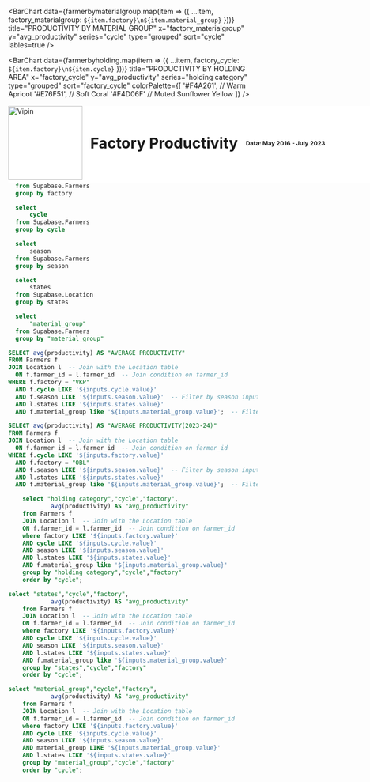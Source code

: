 <div style="position: relative">
<div style="display: flex; align-items: center; gap: 16px; position:fixed;top:0;width:100%;margin-top:6.6vh;z-index:1000;background:white;padding-bottom:0.35rem">
  <img 
    src="https://globalgreengroup.com/wp-content/uploads/2015/07/logo.png" 
    alt="Vipin" 
    style="width: 150px; height: auto;">
  <h1 style="font-weight: bold; font-size: 30px; margin: 0;">Factory Productivity</h1>
  <h2 style="font-size: 12px; margin: 0">Data: May 2016 - July 2023</h2>
</div>
</div>


<center>

<Dropdown data={cycle} name=cycle value=cycle title="Date">
    <DropdownOption value="%" valueLabel="All"/>
</Dropdown>

<Dropdown data={states} name=states value=states title="States">
    <DropdownOption value="%" valueLabel="All"/>
</Dropdown>

<Dropdown data={factory} name=factory value=factory title="Factory">
    <DropdownOption value="%" valueLabel="All"/>
</Dropdown>

<Dropdown data={season} name=season value=season title="Season">
    <DropdownOption value="%" valueLabel="All"/>
</Dropdown>

<Dropdown data={material_group} name=material_group value=material_group title="Material Group">
    <DropdownOption value="%" valueLabel="All"/>
</Dropdown>

</center>


<center>



</center>


<BarChart 
    data={farmerbymaterialgroup.map(item => ({
        ...item,
        factory_materialgroup: `${item.factory}\n${item.material_group}`
    }))}
    title="PRODUCTIVITY BY MATERIAL GROUP"
    x="factory_materialgroup"
    y="avg_productivity"
    series="cycle"
    type="grouped"
    sort="cycle"
    lables=true
/>

<BarChart 
    data={farmerbyholding.map(item => ({
        ...item,
        factory_cycle: `${item.factory}\n${item.cycle}`
    }))}
    title="PRODUCTIVITY BY HOLDING AREA"
    x="factory_cycle"
    y="avg_productivity"
    series="holding category"
    type="grouped"
    sort="factory_cycle"
    colorPalette={[
        '#F4A261', // Warm Apricot
        '#E76F51', // Soft Coral
        '#F4D06F'  // Muted Sunflower Yellow
    ]}
/>

<BarChart 
    data={farmerbystates.map(item => ({
        ...item,
        factory_states: `${item.factory}\n${item.states}`
    }))}
    title="PRODUCTIVITY BY STATE"
    x=factory_states
    y=avg_productivity
    series="cycle"
    type=grouped
    sort="cycle"
    colorPalette={[
        '#ffa600',
        '#58508d',
        '#ff6361',
        '#bc5090',
        ]}
/>


**<span style="font-size: smaller;">Note:</span>** <span style="font-size: smaller;">Farmers with sowing areas less than *0.61 acre* are **Small**, between *0.61 and 0.95 acre* are **Medium**, and larger than *0.95 acre* are **Large**.</span>


```sql factory
  select
      factory
  from Supabase.Farmers
  group by factory
```
```sql cycle
  select
      cycle
  from Supabase.Farmers
  group by cycle
```
```sql season
  select
      season
  from Supabase.Farmers
  group by season
```
```sql states
  select
      states
  from Supabase.Location
  group by states
```
```sql material_group
  select
      "material_group"
  from Supabase.Farmers
  group by "material_group"
```

```sql KPI1
SELECT avg(productivity) AS "AVERAGE PRODUCTIVITY" 
FROM Farmers f
JOIN Location l  -- Join with the Location table
  ON f.farmer_id = l.farmer_id  -- Join condition on farmer_id
WHERE f.factory = "VKP" 
  AND f.cycle LIKE '${inputs.cycle.value}'  
  AND f.season LIKE '${inputs.season.value}'  -- Filter by season input
  AND l.states LIKE '${inputs.states.value}'
  AND f.material_group like '${inputs.material_group.value}';  -- Filter by state input
```
```sql KPI2
SELECT avg(productivity) AS "AVERAGE PRODUCTIVITY(2023-24)" 
FROM Farmers f
JOIN Location l  -- Join with the Location table
  ON f.farmer_id = l.farmer_id  -- Join condition on farmer_id
WHERE f.cycle LIKE '${inputs.factory.value}'
  AND f.factory = "OBL" 
  AND f.season LIKE '${inputs.season.value}'  -- Filter by season input
  AND l.states LIKE '${inputs.states.value}'
  AND f.material_group like '${inputs.material_group.value}';  -- Filter by state input from Location table
```

```sql farmerbyholding
    select "holding category","cycle","factory",
            avg(productivity) AS "avg_productivity"
    from Farmers f
    JOIN Location l  -- Join with the Location table
    ON f.farmer_id = l.farmer_id  -- Join condition on farmer_id
    where factory LIKE '${inputs.factory.value}'
    AND cycle LIKE '${inputs.cycle.value}'
    AND season LIKE '${inputs.season.value}'
    AND l.states LIKE '${inputs.states.value}'
    AND f.material_group like '${inputs.material_group.value}'
    group by "holding category","cycle","factory"
    order by "cycle";
```
```sql farmerbystates
select "states","cycle","factory",
            avg(productivity) AS "avg_productivity"
    from Farmers f
    JOIN Location l  -- Join with the Location table
    ON f.farmer_id = l.farmer_id  -- Join condition on farmer_id
    where factory LIKE '${inputs.factory.value}'
    AND cycle LIKE '${inputs.cycle.value}'
    AND season LIKE '${inputs.season.value}'
    AND l.states LIKE '${inputs.states.value}'
    AND f.material_group like '${inputs.material_group.value}'
    group by "states","cycle","factory"
    order by "cycle";
```


```sql farmerbymaterialgroup
select "material_group","cycle","factory",
            avg(productivity) AS "avg_productivity"
    from Farmers f
    JOIN Location l  -- Join with the Location table
    ON f.farmer_id = l.farmer_id  -- Join condition on farmer_id
    where factory LIKE '${inputs.factory.value}'
    AND cycle LIKE '${inputs.cycle.value}'
    AND season LIKE '${inputs.season.value}'
    AND material_group LIKE '${inputs.material_group.value}'
    AND l.states LIKE '${inputs.states.value}'
    group by "material_group","cycle","factory"
    order by "cycle";
```